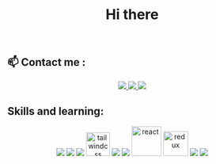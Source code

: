 
<h1 align="center">Hi there</h1>




<br />

## 📫 Contact me :



<p align="center">
  <a href="https://www.facebook.com/profile.php?id=100090748884506" alt="Facebook" target="_blank">
    <img src="https://img.icons8.com/fluent/48/000000/facebook-new.png" target="_blank" />
  </a> 
  <a href="https://github.com/trungcrbay" alt="Github" target="_blank">
    <img src="https://img.icons8.com/fluent/48/000000/github.png"/>
  </a> 
  <a href="mailto:trungnguyenjr123@gmail.com" alt="Email" target="_blank">
    <img src="https://img.icons8.com/fluent/48/000000/mailing.png"/>
  </a>
</p>

## Skills and learning:
<p align="center">
  <img src="https://img.icons8.com/color/48/null/html-5--v1.png"/>
  <img src="https://img.icons8.com/fluency/48/null/css3.png"/>
  <img src="https://img.icons8.com/color/48/null/javascript--v1.png"/>
  <img width="48" height="48" src="https://img.icons8.com/color/48/tailwindcss.png" alt="tailwindcss"/>
  <img src="https://img.icons8.com/color/48/null/sass.png"/>
  <img src="https://img.icons8.com/fluency/48/null/typescript--v1.png"/>
  <img width="60" height="60" src="https://img.icons8.com/plasticine/60/react.png" alt="react"/>
  <img width="50" height="50" src="https://img.icons8.com/ios/50/redux.png" alt="redux"/>
  <img src="https://img.icons8.com/color/48/000000/mysql-logo.png"/>
  <img src="https://img.icons8.com/officel/40/null/php-logo.png"/>
</p>




